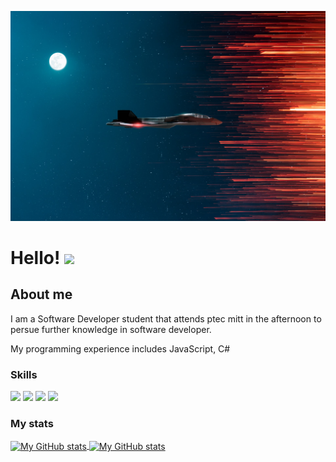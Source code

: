 
![tech](image.jpg "tech")


# Hello! <img src="https://raw.githubusercontent.com/MartinHeinz/MartinHeinz/master/wave.gif" width="30px">

## About me

I am a Software Developer student that attends ptec mitt in the afternoon to persue further knowledge in software developer.

My programming experience includes JavaScript, C#

### Skills

![](https://img.shields.io/badge/code-javascript-informational?style=for-the-badge&logo=javascript&logoColor=white&color=51be8d)
![](https://img.shields.io/badge/code-c%23-informational?style=for-the-badge&logo=csharp&logoColor=white&color=51be8d)
![](https://img.shields.io/badge/web-html-informational?style=for-the-badge&logo=html5&logoColor=white&color=51be8d)
![](https://img.shields.io/badge/web-css-informational?style=for-the-badge&logo=css3&logoColor=white&color=51be8d)

### My stats

<a href="https://github.com/Abtin-r">
  <img height="205px" align="center" src="https://github-readme-stats.vercel.app/api?username=Abtin-r&theme=vue&show_icons=true" alt="My GitHub stats" />
</a>

<a href="https://github.com/Abtin-r">
  <img align="center" src="https://github-readme-stats.vercel.app/api/top-langs/?username=Abtin-r&theme=vue&hide=Ruby&show_icons=true&langs_count=3" alt="My 
  GitHub stats"/>
</a>